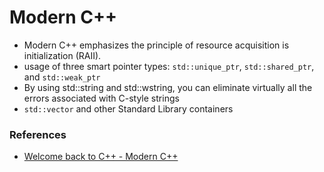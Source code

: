 # Modern C++
- Modern C++ emphasizes the principle of resource acquisition is initialization (RAII).
- usage of three smart pointer types: `std::unique_ptr`, `std::shared_ptr`, and `std::weak_ptr`
- By using std::string and std::wstring, you can eliminate virtually all the errors associated with C-style strings
- `std::vector` and other Standard Library containers

### References
- [Welcome back to C++ - Modern C++](https://learn.microsoft.com/en-us/cpp/cpp/welcome-back-to-cpp-modern-cpp?view=msvc-170)